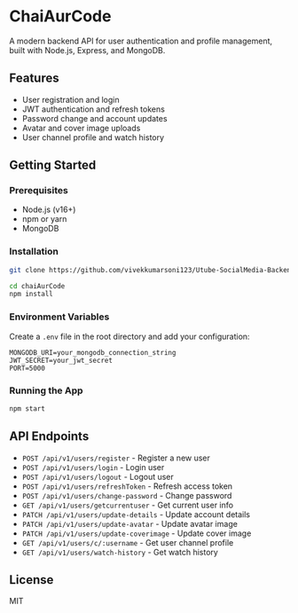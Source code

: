 # ChaiAurCode

A modern backend API for user authentication and profile management, built with Node.js, Express, and MongoDB.

## Features

- User registration and login
- JWT authentication and refresh tokens
- Password change and account updates
- Avatar and cover image uploads
- User channel profile and watch history

## Getting Started

### Prerequisites

- Node.js (v16+)
- npm or yarn
- MongoDB

### Installation

```bash
git clone https://github.com/vivekkumarsoni123/Utube-SocialMedia-Backend.git

cd chaiAurCode
npm install
```

### Environment Variables

Create a `.env` file in the root directory and add your configuration:

```
MONGODB_URI=your_mongodb_connection_string
JWT_SECRET=your_jwt_secret
PORT=5000
```

### Running the App

```bash
npm start
```

## API Endpoints

- `POST /api/v1/users/register` - Register a new user
- `POST /api/v1/users/login` - Login user
- `POST /api/v1/users/logout` - Logout user
- `POST /api/v1/users/refreshToken` - Refresh access token
- `POST /api/v1/users/change-password` - Change password
- `GET /api/v1/users/getcurrentuser` - Get current user info
- `PATCH /api/v1/users/update-details` - Update account details
- `PATCH /api/v1/users/update-avatar` - Update avatar image
- `PATCH /api/v1/users/update-coverimage` - Update cover image
- `GET /api/v1/users/c/:username` - Get user channel profile
- `GET /api/v1/users/watch-history` - Get watch history

## License

MIT
